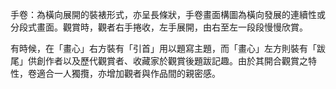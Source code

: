 手卷：為橫向展開的裝裱形式，亦呈長條狀，手卷畫面構圖為橫向發展的連續性或分段式畫面。觀賞時，觀者右手捲收，左手展開，由右至左一段段慢慢欣賞。

有時候，在「畫心」右方裝有「引首」用以題寫主題，而「畫心」左方則裝有「跋尾」供創作者以及歷代觀賞者、收藏家於觀賞後題跋記趣。由於其開合觀賞之特性，卷適合一人獨攬，亦增加觀者與作品間的親密感。